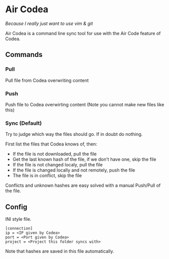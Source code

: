 # Air Codea
_Because I really just want to use vim & git_

Air Codea is a command line sync tool for use with the Air Code feature of Codea.


## Commands

### Pull
Pull file from Codea overwriting content

### Push
Push file to Codea overwirting content
(Note you cannot make new files like this)

### Sync (Default)
Try to judge which way the files should go. If in doubt do nothing.

First list the files that Codea knows of, then:
- If the file is not downloaded, pull the file
- Get the last known hash of the file, if we don't have one, skip the file
- If the file is not changed localy, pull the file
- If the file is changed locally and not remotely, push the file
- The file is in conflict, skip the file

Conflicts and unknown hashes are easy solved with a manual Push/Pull of the file.


## Config
INI style file.

    [connection]
    ip = <IP given by Codea>
    port = <Port given by Codea>
    project = <Project this folder syncs with>

Note that hashes are saved in this file automatically.
